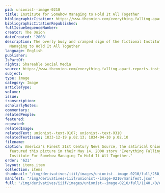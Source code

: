```yaml
---
pid: unionist--image-0210
title: Institute for Somehow Managing to Hold It All Together
bibliographicCitation: https://www.theonion.com/everything-falling-apart-reports-institute-for-somehow-1819569822
bibliographicCitationRepublished: 
fullIssueSequenceNumber: 
creator: The Onion
dateCreated: '2008'
description: The overly busy and cramped sign of the fictional Institute for Somehow
  Managing to Hold It All Together
language: English
publisher: 
IsPartOf: 
rights: Shareable Social Media
source: https://www.theonion.com/everything-falling-apart-reports-institute-for-somehow-1819569822
subject: 
type: image
category: Image
articleType: 
volume: 
issue: 
transcription: 
scholarlyNotes: 
commentary: 
relatedPeople: 
featured: 
repeated: 
relatedImage: 
relatedText: unionist--text-0167; unionist--text-0310
relatedTextIssue: 1833-12-19 p.02.13; 1834-04-10 p.02.10
filename: 
caption: America's Finest 21st Century News Source, the satirical Onion News Network,
  featured this picture in their May 14, 2008 story "Everything Falling Apart, Reports
  Institute For Somehow Managing To Hold It All Together."
order: '621'
layout: items_item
collection: items
thumbnail: "/img/derivatives/iiif/images/unionist--image-0210/full/250,/0/default.jpg"
manifest: "/img/derivatives/iiif/unionist--image-0210/manifest.json"
full: "/img/derivatives/iiif/images/unionist--image-0210/full/1140,/0/default.jpg"
---
```

